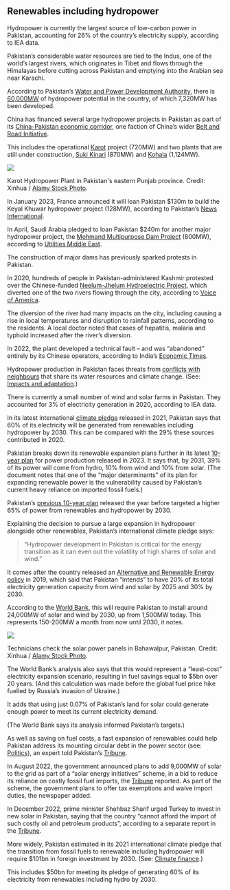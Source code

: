## Renewables including hydropower

Hydropower is currently the largest source of low-carbon power in Pakistan, accounting for 26% of the country’s electricity supply, according to IEA data.

Pakistan’s considerable water resources are tied to the Indus, one of the world’s largest rivers, which originates in Tibet and flows through the Himalayas before cutting across Pakistan and emptying into the Arabian sea near Karachi.

According to Pakistan’s [Water and Power Development Authority](https://www.wapda.gov.pk/), there is [60,000MW](https://www.hydropower.org/country-profiles/pakistan) of hydropower potential in the country, of which 7,320MW has been developed.

China has financed several large hydropower projects in Pakistan as part of its [China-Pakistan economic corridor](https://cpec.gov.pk/), one faction of China’s wider [Belt and Road Initiative](https://www.chathamhouse.org/2021/09/what-chinas-belt-and-road-initiative-bri).

This includes the operational [Karot](https://cpec.gov.pk/project-details/16) project (720MW) and two plants that are still under construction, [Suki Kinari](https://cpec.gov.pk/project-details/15) (870MW) and [Kohala](https://cpec.gov.pk/project-details/23) (1,124MW).


<img class="inline" src="images/inline/hydropower-plant-pakistan-2JF77KW.webp"/>
<p class="caption">Karot Hydropower Plant in Pakistan's eastern Punjab province. Credit: Xinhua / <a href="https://www.alamy.com/">Alamy Stock Photo</a>.</p>

In January 2023, France announced it will loan Pakistan $130m to build the Keyal Khuwar hydropower project (128MW), according to Pakistan’s [News International](https://www.thenews.com.pk/print/1031494-pakistan-to-get-120m-french-soft-loan-for-hydropower-project).

In April, Saudi Arabia pledged to loan Pakistan $240m for another major hydropower project, the [Mohmand Multipurpose Dam Project](https://opecfund.org/operations/list/mohmand-dam-multipurpose-project) (800MW), according to [Utilities Middle East](https://www.utilities-me.com/news/saudi-fund-for-development-provides-240mn-for-hydropower-project-in-pakistan).

The construction of major dams has previously sparked protests in Pakistan.

In 2020, hundreds of people in Pakistan-administered Kashmir protested over the Chinese-funded [Neelum-Jhelum Hydroelectric Project](https://mowr.gov.pk/Detail/NTU2NTA5NTYtOGU5ZC00YmZmLWE5Y2YtZjRkMzdiMmZjNWNj), which diverted one of the two rivers flowing through the city, according to [Voice of America](https://www.voanews.com/a/south-central-asia_pakistani-kashmir-residents-fear-power-project-will-destroy-economy-livelihood/6194961.html).

The diversion of the river had many impacts on the city, including causing a rise in local temperatures and disruption to rainfall patterns, according to the residents. A local doctor noted that cases of hepatitis, malaria and typhoid increased after the river’s diversion.

In 2022, the plant developed a technical fault – and was “abandoned” entirely by its Chinese operators, according to India’s [Economic Times](https://economictimes.indiatimes.com/news/international/world-news/chinese-firm-abandons-neelum-jhelum-hydropower-project-in-pakistan/articleshow/94125754.cms?from=mdr).

Hydropower production in Pakistan faces threats from [conflicts with neighbours](https://thediplomat.com/2022/12/transboundary-water-governance-is-a-regional-security-issue-in-asia/) that share its water resources and climate change. (See: [Impacts and adaptation](#impacts-and-adaptation).)

There is currently a small number of wind and solar farms in Pakistan. They accounted for 3% of electricity generation in 2020, according to IEA data.

In its latest international [climate pledge](https://unfccc.int/sites/default/files/NDC/2022-06/Pakistan%20Updated%20NDC%202021.pdf) released in 2021, Pakistan says that 60% of its electricity will be generated from renewables including hydropower by 2030. This can be compared with the 29% these sources contributed in 2020.

Pakistan breaks down its renewable expansion plans further in its latest [10-year plan](https://nepra.org.pk/licensing/Licences/IGCEP/IGCEP%202022-31%20.pdf) for power production released in 2023. It says that, by 2031, 39% of its power will come from hydro, 10% from wind and 10% from solar. (The document notes that one of the “major determinants” of its plan for expanding renewable power is the vulnerability caused by Pakistan’s current heavy reliance on imported fossil fuels.)

Pakistan’s [previous 10-year plan](https://nepra.org.pk/Admission%20Notices/2021/06%20June/IGCEP%202021.pdf) released the year before targeted a higher 65% of power from renewables and hydropower by 2030.

Explaining the decision to pursue a large expansion in hydropower alongside other renewables, Pakistan’s international climate pledge says:

>“Hydropower development in Pakistan is critical for the energy transition as it can even out the volatility of high shares of solar and wind.”

It comes after the country released an [Alternative and Renewable Energy policy](https://www.aedb.org/images/Draft_ARE_Policy_2019_-_Version_2_July_21_2019.pdf) in 2019, which said that Pakistan “intends” to have 20% of its total electricity generation capacity from wind and solar by 2025 and 30% by 2030.

According to the [World Bank](https://blogs.worldbank.org/energy/huge-potential-solar-and-wind-pakistan), this will require Pakistan to install around 24,000MW of solar and wind by 2030, up from 1,500MW today. This represents 150-200MW a month from now until 2030, it notes.

<img class="inline" src="images/inline/solar-plants-pakistan-KKF9TR.webp"/>
<p class="caption">Technicians check the solar power panels in Bahawalpur, Pakistan. Credit: Xinhua / <a href="https://www.alamy.com/">Alamy Stock Photo</a>.</p>

The World Bank’s analysis also says that this would represent a “least-cost” electricity expansion scenario, resulting in fuel savings equal to $5bn over 20 years. (And this calculation was made before the global fuel price hike fuelled by Russia’s invasion of Ukraine.)

It adds that using just 0.07% of Pakistan’s land for solar could generate enough power to meet its current electricity demand.

(The World Bank says its analysis informed Pakistan’s targets.)

As well as saving on fuel costs, a fast expansion of renewables could help Pakistan address its mounting circular debt in the power sector (see: [Politics](#politics)), an expert told Pakistan’s [Tribune](https://tribune.com.pk/story/2393075/pakistans-foray-into-renewable-energy).

In August 2022, the government announced plans to add 9,000MW of solar to the grid as part of a “solar energy initiatives” scheme, in a bid to reduce its reliance on costly fossil fuel imports, the [Tribune](https://tribune.com.pk/story/2373871/9000mw-solar-energy-planned) reported. As part of the scheme, the government plans to offer tax exemptions and waive import duties, the newspaper added.

In December 2022, prime minister Shehbaz Sharif urged Turkey to invest in new solar in Pakistan, saying that the country “cannot afford the import of such costly oil and petroleum products”, according to a separate report in the [Tribune](https://tribune.com.pk/story/2388311/pm-seeks-turkish-investment-in-10000mw-solar-project).

More widely, Pakistan estimated in its 2021 international climate pledge that the transition from fossil fuels to renewable including hydropower will require $101bn in foreign investment by 2030. (See: [Climate finance](#climate-finance).) 

This includes $50bn for meeting its pledge of generating 60% of its electricity from renewables including hydro by 2030.

